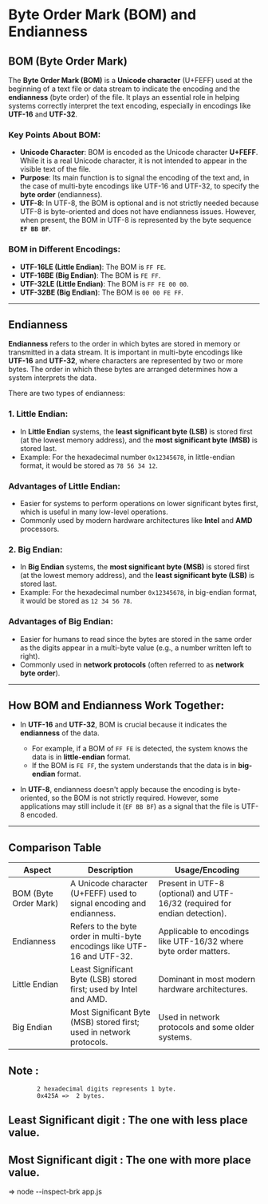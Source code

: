 # Byte Order Mark (BOM) and Endianness

## BOM (Byte Order Mark)
The **Byte Order Mark (BOM)** is a **Unicode character** (U+FEFF) used at the beginning of a text file or data stream to indicate the encoding and the **endianness** (byte order) of the file. It plays an essential role in helping systems correctly interpret the text encoding, especially in encodings like **UTF-16** and **UTF-32**.

### Key Points About BOM:
- **Unicode Character**: BOM is encoded as the Unicode character **U+FEFF**. While it is a real Unicode character, it is not intended to appear in the visible text of the file.
- **Purpose**: Its main function is to signal the encoding of the text and, in the case of multi-byte encodings like UTF-16 and UTF-32, to specify the **byte order** (endianness).
- **UTF-8**: In UTF-8, the BOM is optional and is not strictly needed because UTF-8 is byte-oriented and does not have endianness issues. However, when present, the BOM in UTF-8 is represented by the byte sequence **`EF BB BF`**.

### BOM in Different Encodings:
- **UTF-16LE (Little Endian)**: The BOM is `FF FE`.
- **UTF-16BE (Big Endian)**: The BOM is `FE FF`.
- **UTF-32LE (Little Endian)**: The BOM is `FF FE 00 00`.
- **UTF-32BE (Big Endian)**: The BOM is `00 00 FE FF`.

---

## Endianness

**Endianness** refers to the order in which bytes are stored in memory or transmitted in a data stream. It is important in multi-byte encodings like **UTF-16** and **UTF-32**, where characters are represented by two or more bytes. The order in which these bytes are arranged determines how a system interprets the data.

There are two types of endianness:

### 1. Little Endian:
- In **Little Endian** systems, the **least significant byte (LSB)** is stored first (at the lowest memory address), and the **most significant byte (MSB)** is stored last.
- Example: For the hexadecimal number `0x12345678`, in little-endian format, it would be stored as `78 56 34 12`.

### Advantages of Little Endian:
- Easier for systems to perform operations on lower significant bytes first, which is useful in many low-level operations.
- Commonly used by modern hardware architectures like **Intel** and **AMD** processors.

### 2. Big Endian:
- In **Big Endian** systems, the **most significant byte (MSB)** is stored first (at the lowest memory address), and the **least significant byte (LSB)** is stored last.
- Example: For the hexadecimal number `0x12345678`, in big-endian format, it would be stored as `12 34 56 78`.

### Advantages of Big Endian:
- Easier for humans to read since the bytes are stored in the same order as the digits appear in a multi-byte value (e.g., a number written left to right).
- Commonly used in **network protocols** (often referred to as **network byte order**).

---

## How BOM and Endianness Work Together:
- In **UTF-16** and **UTF-32**, BOM is crucial because it indicates the **endianness** of the data.
  - For example, if a BOM of `FF FE` is detected, the system knows the data is in **little-endian** format.
  - If the BOM is `FE FF`, the system understands that the data is in **big-endian** format.

- In **UTF-8**, endianness doesn't apply because the encoding is byte-oriented, so the BOM is not strictly required. However, some applications may still include it (`EF BB BF`) as a signal that the file is UTF-8 encoded.

---

## Comparison Table

| Aspect        | Description                                                       | Usage/Encoding                                                 |
|---------------|-------------------------------------------------------------------|----------------------------------------------------------------|
| BOM (Byte Order Mark) | A Unicode character (U+FEFF) used to signal encoding and endianness.     | Present in UTF-8 (optional) and UTF-16/32 (required for endian detection). |
| Endianness            | Refers to the byte order in multi-byte encodings like UTF-16 and UTF-32. | Applicable to encodings like UTF-16/32 where byte order matters.           |
| Little Endian         | Least Significant Byte (LSB) stored first; used by Intel and AMD.        | Dominant in most modern hardware architectures.                            |
| Big Endian            | Most Significant Byte (MSB) stored first; used in network protocols.     | Used in network protocols and some older systems.                          |



##  Note :
            2 hexadecimal digits represents 1 byte.
            0x425A =>  2 bytes.


## Least Significant digit  :  The one with less place value.

## Most Significant digit  :  The one with more place value.


=>  node --inspect-brk app.js